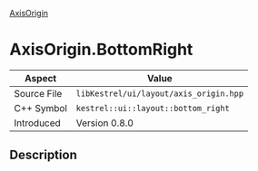 [AxisOrigin](index)
# AxisOrigin.BottomRight
| Aspect | Value |
| --- | --- |
| Source File | `libKestrel/ui/layout/axis_origin.hpp` |
| C++ Symbol | `kestrel::ui::layout::bottom_right` |
| Introduced | Version 0.8.0 |
## Description

